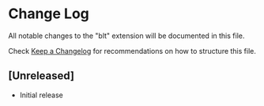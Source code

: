 # Change Log

All notable changes to the "blt" extension will be documented in this file.

Check [Keep a Changelog](http://keepachangelog.com/) for recommendations on how to structure this file.

## [Unreleased]

- Initial release